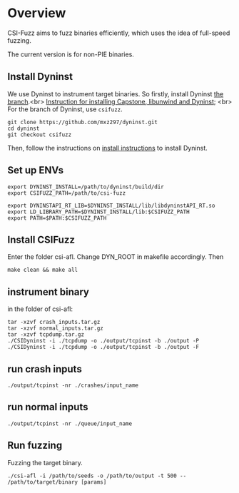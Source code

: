 # Overview
CSI-Fuzz aims to fuzz binaries efficiently, which uses the idea of full-speed fuzzing. 

The current version is for non-PIE binaries.

## Install Dyninst
We use Dyninst to instrument target binaries. So firstly, install Dyninst [the branch](https://github.com/mxz297/dyninst).\<br>
[Instruction for installing Capstone, libunwind and Dyninst](https://github.com/iu-parfunc/ShadowGuard/blob/master/bazel.sh); \<br>
For the branch of Dyninst, use `csifuzz`.

```
git clone https://github.com/mxz297/dyninst.git
cd dyninst
git checkout csifuzz
```
Then, follow the instructions on [install instructions](https://github.com/mxz297/dyninst) to install Dyninst.

## Set up ENVs
```
export DYNINST_INSTALL=/path/to/dyninst/build/dir
export CSIFUZZ_PATH=/path/to/csi-fuzz

export DYNINSTAPI_RT_LIB=$DYNINST_INSTALL/lib/libdyninstAPI_RT.so
export LD_LIBRARY_PATH=$DYNINST_INSTALL/lib:$CSIFUZZ_PATH
export PATH=$PATH:$CSIFUZZ_PATH
```
## Install CSIFuzz
Enter the folder csi-afl.
Change DYN_ROOT in makefile accordingly. Then
```
make clean && make all
```

## instrument binary
in the folder of csi-afl:
```
tar -xzvf crash_inputs.tar.gz
tar -xzvf normal_inputs.tar.gz
tar -xzvf tcpdump.tar.gz
./CSIDyninst -i ./tcpdump -o ./output/tcpinst -b ./output -P
./CSIDyninst -i ./tcpdump -o ./output/tcpinst -b ./output -F
```

## run crash inputs
```
./output/tcpinst -nr ./crashes/input_name
```

## run normal inputs
```
./output/tcpinst -nr ./queue/input_name
```


## Run fuzzing

Fuzzing the target binary.

```
./csi-afl -i /path/to/seeds -o /path/to/output -t 500 -- /path/to/target/binary [params]
```